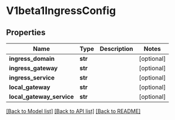 # V1beta1IngressConfig

## Properties
Name | Type | Description | Notes
------------ | ------------- | ------------- | -------------
**ingress_domain** | **str** |  | [optional] 
**ingress_gateway** | **str** |  | [optional] 
**ingress_service** | **str** |  | [optional] 
**local_gateway** | **str** |  | [optional] 
**local_gateway_service** | **str** |  | [optional] 

[[Back to Model list]](../sdk_doc.md#documentation-for-models) [[Back to API list]](../sdk_doc.md#documentation-for-api-endpoints) [[Back to README]](../sdk_doc.md)


